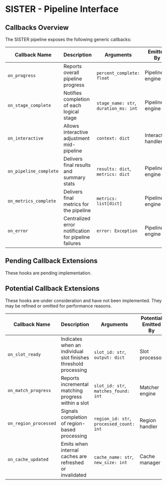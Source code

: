 # SISTER - Pipeline Interface

## Callbacks Overview

The SISTER pipeline exposes the following generic callbacks:

| Callback Name         | Description                                    | Arguments                             | Emitted By          |
|-----------------------|------------------------------------------------|---------------------------------------|---------------------|
| `on_progress`         | Reports overall pipeline progress              | `percent_complete: float`             | Pipeline engine     |
| `on_stage_complete`   | Notifies completion of each logical stage      | `stage_name: str`, `duration_ms: int` | Pipeline engine     |
| `on_interactive`      | Allows interactive adjustment mid-pipeline     | `context: dict`                       | Interactive handler |
| `on_pipeline_complete`| Delivers final results and summary stats       | `results: dict`, `metrics: dict`      | Pipeline engine     |
| `on_metrics_complete` | Delivers final metrics for the pipeline        | `metrics: list[dict]`                 | Pipeline engine     |
| `on_error`      | Centralized error notification for pipeline failures | `error: Exception`                    | Pipeline engine     |


## Pending Callback Extensions

These hooks are pending implementation. 


## Potential Callback Extensions

These hooks are under consideration and have not been implemented. They may be refined or omitted for performance reasons.

| Callback Name         | Description                                                          | Arguments                                  | Potential Emitted By |
|-----------------------|----------------------------------------------------------------------|--------------------------------------------|----------------------|
| `on_slot_ready`       | Indicates when an individual slot finishes threshold processing      | `slot_id: str`, `output: dict`             | Slot processor       |
| `on_match_progress`   | Reports incremental matching progress within a slot                  | `slot_id: str`, `matches_found: int`       | Matcher engine       |
| `on_region_processed` | Signals completion of region-based processing                        | `region_id: str`, `processed_count: int`   | Region handler       |
| `on_cache_updated`    | Emits when internal caches are refreshed or invalidated              | `cache_name: str`, `new_size: int`         | Cache manager        |
